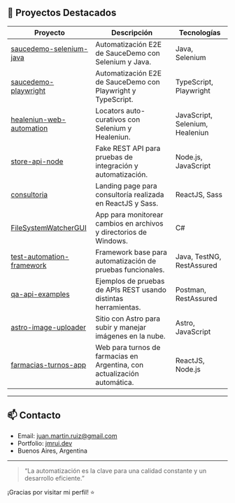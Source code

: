 
## 🚀 Proyectos Destacados

| Proyecto                              | Descripción                                                                                           | Tecnologías        |
|----------------------------------------|-------------------------------------------------------------------------------------------------------|--------------------|
| [saucedemo-selenium-java](https://github.com/jmr85/saucedemo-selenium-java) | Automatización E2E de SauceDemo con Selenium y Java.                                                  | Java, Selenium     |
| [saucedemo-playwright](https://github.com/jmr85/saucedemo-playwright)       | Automatización E2E de SauceDemo con Playwright y TypeScript.                                          | TypeScript, Playwright |
| [healeniun-web-automation](https://github.com/jmr85/healeniun-web-automation) | Locators auto-curativos con Selenium y Healeniun.                                                     | JavaScript, Selenium, Healeniun |
| [store-api-node](https://github.com/jmr85/store-api-node)                   | Fake REST API para pruebas de integración y automatización.                                           | Node.js, JavaScript |
| [consultoria](https://github.com/jmr85/consultoria)                         | Landing page para consultoría realizada en ReactJS y Sass.                                            | ReactJS, Sass      |
| [FileSystemWatcherGUI](https://github.com/jmr85/FileSystemWatcherGUI)       | App para monitorear cambios en archivos y directorios de Windows.                                     | C#                 |
| [test-automation-framework](https://github.com/jmr85/test-automation-framework) | Framework base para automatización de pruebas funcionales.                                            | Java, TestNG, RestAssured |
| [qa-api-examples](https://github.com/jmr85/qa-api-examples)                 | Ejemplos de pruebas de APIs REST usando distintas herramientas.                                       | Postman, RestAssured |
| [astro-image-uploader](https://github.com/jmr85/astro-image-uploader)       | Sitio con Astro para subir y manejar imágenes en la nube.                                             | Astro, JavaScript  |
| [farmacias-turnos-app](https://github.com/jmr85/farmacias-turnos-app)       | Web para turnos de farmacias en Argentina, con actualización automática.                             | ReactJS, Node.js   |

---

## 📫 Contacto

- Email: juan.martin.ruiz@gmail.com
- Portfolio: [jmrui.dev](https://jmruiz.dev/)
- Buenos Aires, Argentina

---

> “La automatización es la clave para una calidad constante y un desarrollo eficiente.”

¡Gracias por visitar mi perfil! ⭐
